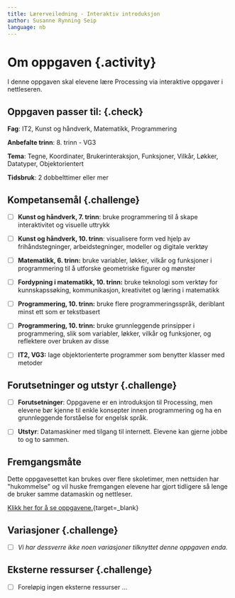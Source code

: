 ```yaml
---
title: Lærerveiledning - Interaktiv introduksjon
author: Susanne Rynning Seip
language: nb
---
```


# Om oppgaven {.activity}

I denne oppgaven skal elevene lære Processing via interaktive oppgaver i nettleseren.

## Oppgaven passer til: {.check}

 __Fag__: IT2, Kunst og håndverk, Matematikk, Programmering

__Anbefalte trinn__: 8. trinn - VG3

__Tema__: Tegne, Koordinater, Brukerinteraksjon, Funksjoner, Vilkår, Løkker, Datatyper, Objektorientert

__Tidsbruk__: 2 dobbelttimer eller mer

## Kompetansemål {.challenge}

- [ ] __Kunst og håndverk, 7. trinn__: bruke programmering til å skape interaktivitet og visuelle uttrykk

- [ ] __Kunst og håndverk, 10. trinn__: visualisere form ved hjelp av frihåndstegninger, arbeidstegninger, modeller og digitale verktøy

- [ ] __Matematikk, 6. trinn:__ bruke variabler, løkker, vilkår og funksjoner i programmering til å utforske geometriske figurer og mønster

- [ ] __Fordypning i matematikk, 10. trinn:__ bruke teknologi som verktøy for kunnskapssøking, kommunikasjon, kreativitet og læring i matematikk

- [ ] __Programmering, 10. trinn:__ bruke flere programmeringsspråk, deriblant minst ett som er tekstbasert

- [ ] __Programmering, 10. trinn:__ bruke grunnleggende prinsipper i programmering, slik som variabler, løkker, vilkår og funksjoner, og reflektere over bruken av disse

- [ ] __IT2, VG3:__ lage objektorienterte programmer som benytter klasser med metoder

## Forutsetninger og utstyr {.challenge}

- [ ] __Forutsetninger__: Oppgavene er en introduksjon til Processing, men elevene bør kjenne til enkle konsepter innen programmering og ha en grunnleggende forståelse for engelsk språk.

- [ ] __Utstyr__:  Datamaskiner med tilgang til internett. Elevene kan gjerne jobbe to og to sammen.

## Fremgangsmåte

Dette oppgavesettet kan brukes over flere skoletimer, men nettsiden har "hukommelse" og vil huske fremgangen elevene har gjort tidligere så lenge de bruker samme datamaskin og nettleser.

[Klikk her for å se oppgavene.](http://vestera.as/processing/){target=_blank}

## Variasjoner {.challenge}

- [ ]  _Vi har dessverre ikke noen variasjoner tilknyttet denne oppgaven enda._

## Eksterne ressurser {.challenge}

- [ ] Foreløpig ingen eksterne ressurser ...
